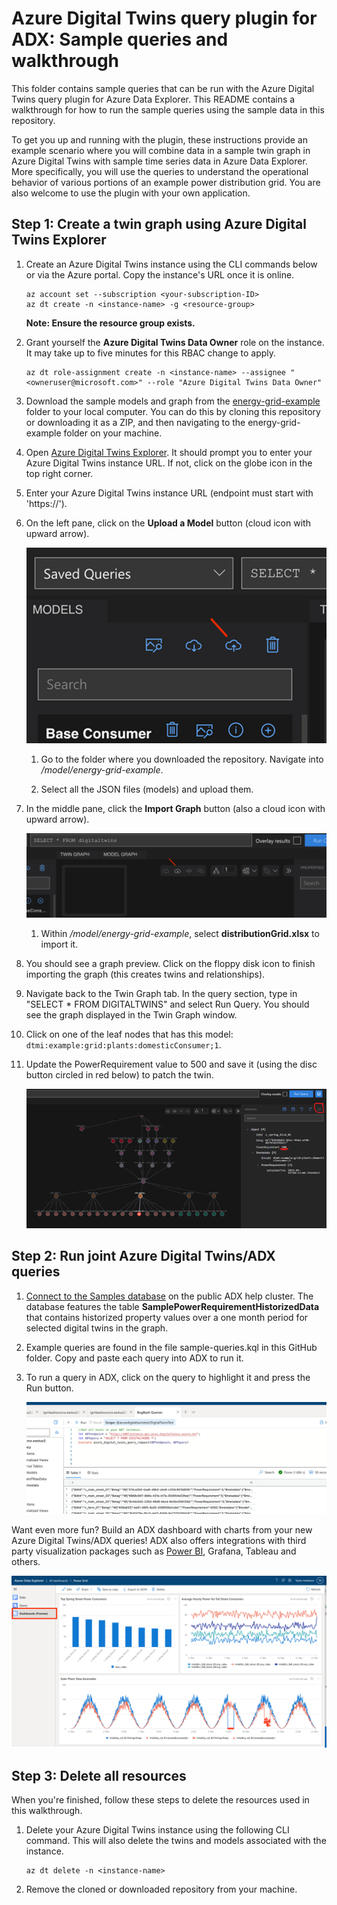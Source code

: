 # Azure Digital Twins query plugin for ADX: Sample queries and walkthrough

This folder contains sample queries that can be run with the Azure Digital Twins query plugin for Azure Data Explorer. This README contains a walkthrough for how to run the sample queries using the sample data in this repository.

To get you up and running with the plugin, these instructions provide an example scenario where you will combine data in a sample twin graph in Azure Digital Twins with sample time series data in Azure Data Explorer. More specifically, you will use the queries to understand the operational behavior of various portions of an example power distribution grid. You are also welcome to use the plugin with your own application.  

## Step 1: Create a twin graph using Azure Digital Twins Explorer

1. Create an Azure Digital Twins instance using the CLI commands below or via the Azure portal. Copy the instance's URL once it is online.

    ```
    az account set --subscription <your-subscription-ID>
    az dt create -n <instance-name> -g <resource-group> 
    ```

    **Note: Ensure the resource group exists.**
  
1. Grant yourself the **Azure Digital Twins Data Owner** role on the instance. It may take up to five minutes for this RBAC change to apply.
  
    ```
    az dt role-assignment create -n <instance-name> --assignee "<owneruser@microsoft.com>" --role "Azure Digital Twins Data Owner" 
    ``` 

1. Download the sample models and graph from the [energy-grid-example](../models/energy-grid-example) folder to your local computer. You can do this by cloning this repository or downloading it as a ZIP, and then navigating to the energy-grid-example folder on your machine.

1. Open [Azure Digital Twins Explorer](https://explorer.digitaltwins.azure.net/). It should prompt you to enter your Azure Digital Twins instance URL. If not, click on the globe icon in the top right corner.

1. Enter your Azure Digital Twins instance URL (endpoint must start with 'https://').

1. On the left pane, click on the **Upload a Model** button (cloud icon with upward arrow).

    ![Screenshot of the Upload a Model icon in Azure Digital Twins Explorer.](../images/adt-adx-queries/upload-model.png)

    1. Go to the folder where you downloaded the repository. Navigate into *<folder>/model/energy-grid-example*.

    1. Select all the JSON files (models) and upload them.

1. In the middle pane, click the **Import Graph** button (also a cloud icon with upward arrow).

    ![Screenshot of the Import Graph icon in Azure Digital Twins Explorer.](../images/adt-adx-queries/import-graph.png)

    1. Within *<folder>/model/energy-grid-example*, select **distributionGrid.xlsx** to import it.

1. You should see a graph preview. Click on the floppy disk icon to finish importing the graph (this creates twins and relationships).

1. Navigate back to the Twin Graph tab. In the query section, type in "SELECT * FROM DIGITALTWINS" and select Run Query. You should see the graph displayed in the Twin Graph window.

1. Click on one of the leaf nodes that has this model: `dtmi:example:grid:plants:domesticConsumer;1`.

1. Update the PowerRequirement value to 500 and save it (using the disc button circled in red below) to patch the twin.

    ![Screenshot of updating and saving a value in Azure Digital Twins Explorer.](../images/adt-adx-queries/save-patch.png)

## Step 2: Run joint Azure Digital Twins/ADX queries

1. [Connect to the Samples database](https://dataexplorer.azure.com/clusters/help/databases/Samples) on the public ADX help cluster. The database features the table **SamplePowerRequirementHistorizedData** that contains historized property values over a one month period for selected digital twins in the graph.

1. Example queries are found in the file sample-queries.kql in this GitHub folder. Copy and paste each query into ADX to run it.

1. To run a query in ADX, click on the query to highlight it and press the Run button.

    ![Screenshot of running a query with the Azure Digital Twins query plugin for ADX in the Azure portal.](../images/adt-adx-queries/adx-query.png)

Want even more fun? Build an ADX dashboard with charts from your new Azure Digital Twins/ADX queries! ADX also offers integrations with third party visualization packages such as [Power BI](https://docs.microsoft.com/azure/data-explorer/power-bi-best-practices), Grafana, Tableau and others.

![Screenshot of the Import Graph icon in Azure Digital Twins Explorer.](../images/adt-adx-queries/adx-dashboard.png)

## Step 3: Delete all resources

When you're finished, follow these steps to delete the resources used in this walkthrough.

1. Delete your Azure Digital Twins instance using the following CLI command. This will also delete the twins and models associated with the instance.

    ```
    az dt delete -n <instance-name>
    ```

1. Remove the cloned or downloaded repository from your machine.
